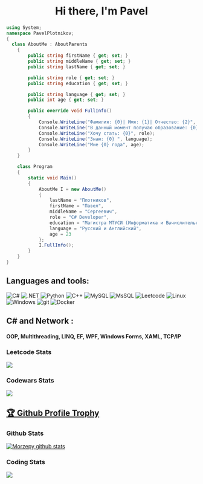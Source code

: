 
<h1 align="center">Hi there, I'm Pavel</a> 
  
#### 
```csharp
using System;
namespace PavelPlotnikov;
{
  class AboutMe : AboutParents
    {
        public string firstName { get; set; }
        public string middleName { get; set; }
        public string lastName { get; set; }

        public string role { get; set; }
        public string education { get; set; }

        public string language { get; set; }
        public int age { get; set; }

        public override void FullInfo()
        {
            Console.WriteLine("Фамилия: {0}| Имя: {1}| Отчество: {2}", lastName, firstName, middleName);
            Console.WriteLine("В данный момент получаю образование: {0}", education);
            Console.WriteLine("Хочу стать: {0}", role);
            Console.WriteLine("Знаю: {0} ", language);
            Console.WriteLine("Мне {0} года", age);
        }
    }

    class Program
    {
        static void Main()
        {
            AboutMe I = new AboutMe()
            {
                lastName = "Плотников",
                firstName = "Павел",
                middleName = "Сергеевич",
                role = "С# Developer",
                education = "Магистра МТУСИ (Информатика и Вычислительная техника)",
                language = "Русский и Английский",
                age = 23
            };
            I.FullInfo();
        }
    }
}
```

<h2 align="left">Languages and tools:</h2>
<p>
 <img alt="C#" src="https://img.shields.io/badge/c%23-%23239120.svg?style=for-the-badge&logo=c-sharp&logoColor=white" />
 <img alt=".NET" src="https://img.shields.io/badge/.NET-5C2D91?style=for-the-badge&logo=.net&logoColor=white" />
 <img alt="Python" src="https://img.shields.io/badge/python-3670A0?style=for-the-badge&logo=python&logoColor=ffdd54" />
 <img alt="C++" src="https://img.shields.io/badge/c++-%2300599C.svg?style=for-the-badge&logo=c%2B%2B&logoColor=white" />
 <img alt="MySQL" src="https://img.shields.io/badge/mysql-%2300f.svg?style=for-the-badge&logo=mysql&logoColor=white" />
 <img alt="MsSQL" src="https://img.shields.io/badge/Microsoft%20SQL%20Server-CC2927?style=for-the-badge&logo=microsoft%20sql%20server&logoColor=white" />
 <img alt="Leetcode" src="https://img.shields.io/badge/LeetCode-000000?style=for-the-badge&logo=LeetCode&logoColor=#d16c06" />
 <img alt="Linux" src="https://img.shields.io/badge/Linux-FCC624?style=for-the-badge&logo=linux&logoColor=black" />
 <img alt="Windows" src="https://img.shields.io/badge/Windows-0078D6?style=for-the-badge&logo=windows&logoColor=white" />
 <img alt="git" src="https://img.shields.io/badge/-Git-F05032?style=flat-square&logo=git&logoColor=white" />
 <img alt="Docker" src="https://img.shields.io/badge/-Docker-46a2f1?style=flat-square&logo=docker&logoColor=white" />
</p>
<h2 align="left">C# and Network :</h2>
<h4 align="left"> OOP,  Multithreading, LINQ, EF, WPF, Windows Forms, XAML, TCP/IP</h4>


<p>

### Leetcode Stats 
<img align="center" src="https://leetcode-stats-six.vercel.app/api?username=Morzepy&theme=dark" />

   ### Codewars Stats 
 <img align="center" src="https://www.codewars.com/users/Morze_sharp/badges/large" /></a> <a href="https://github.com/Morzepy/github-profile-trophy">
 </p>

<h2>🏆 Github Profile Trophy</h2></a>

### Github Stats 

<a href="https://github.com/Morzepy/github-readme-stats"><img align="center" 
src="https://github-readme-stats.vercel.app/api?username=Morzepy&show_icons=true&include_all_commits=true&theme=dark&hide_border=true" alt="Morzepy github stats" /></a> 

### Coding Stats  
<a href="https://github.com/Morzepy/github-readme-stats"><img align="center" src="https://github-readme-stats.vercel.app/api/top-langs/?username=Morzepy&layout=compact&theme=dark&hide_border=true" /></a> 

